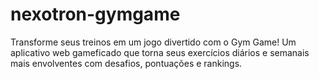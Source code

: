 # nexotron-gymgame
Transforme seus treinos em um jogo divertido com o Gym Game! Um aplicativo web gameficado que torna seus exercícios diários e semanais mais envolventes com desafios, pontuações e rankings.
